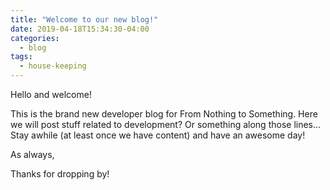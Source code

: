 ```yaml
---
title: "Welcome to our new blog!"
date: 2019-04-18T15:34:30-04:00
categories:
  - blog
tags:
  - house-keeping
---
```



Hello and welcome! 

This is the brand new developer blog for From Nothing to Something. Here we will post stuff related to development? Or something along those lines...
Stay awhile (at least once we have content) and have an awesome day!

As always,

Thanks for dropping by!

